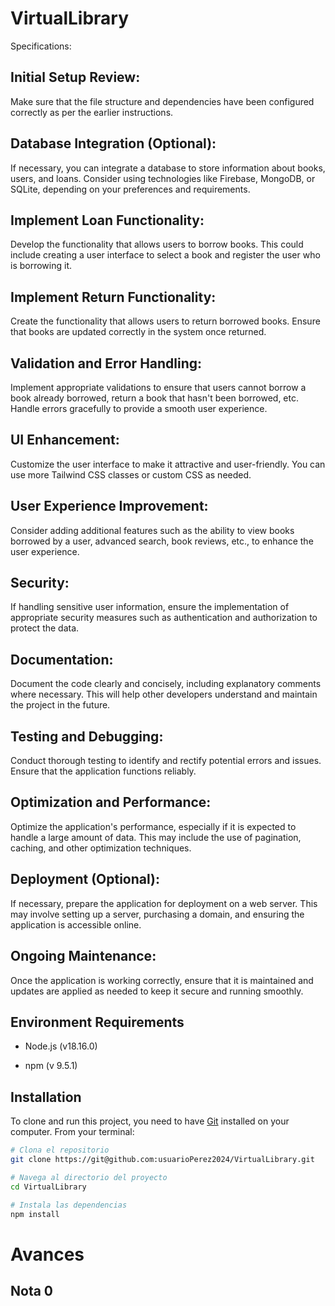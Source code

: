 # VirtualLibrary
Specifications:

## Initial Setup Review:
Make sure that the file structure and dependencies have been configured correctly as per the earlier instructions.

## Database Integration (Optional):
If necessary, you can integrate a database to store information about books, users, and loans. Consider using technologies like Firebase, MongoDB, or SQLite, depending on your preferences and requirements.

## Implement Loan Functionality:
Develop the functionality that allows users to borrow books. This could include creating a user interface to select a book and register the user who is borrowing it.

## Implement Return Functionality:
Create the functionality that allows users to return borrowed books. Ensure that books are updated correctly in the system once returned.

## Validation and Error Handling:
Implement appropriate validations to ensure that users cannot borrow a book already borrowed, return a book that hasn't been borrowed, etc. Handle errors gracefully to provide a smooth user experience.

## UI Enhancement:
Customize the user interface to make it attractive and user-friendly. You can use more Tailwind CSS classes or custom CSS as needed.

## User Experience Improvement:
Consider adding additional features such as the ability to view books borrowed by a user, advanced search, book reviews, etc., to enhance the user experience.

## Security:
If handling sensitive user information, ensure the implementation of appropriate security measures such as authentication and authorization to protect the data.

## Documentation:
Document the code clearly and concisely, including explanatory comments where necessary. This will help other developers understand and maintain the project in the future.

## Testing and Debugging:
Conduct thorough testing to identify and rectify potential errors and issues. Ensure that the application functions reliably.

## Optimization and Performance:
Optimize the application's performance, especially if it is expected to handle a large amount of data. This may include the use of pagination, caching, and other optimization techniques.

## Deployment (Optional):
If necessary, prepare the application for deployment on a web server. This may involve setting up a server, purchasing a domain, and ensuring the application is accessible online.

## Ongoing Maintenance:
Once the application is working correctly, ensure that it is maintained and updates are applied as needed to keep it secure and running smoothly.

## Environment Requirements

- Node.js (v18.16.0)

- npm (v 9.5.1)

## Installation

To clone and run this project, you need to have [Git](https://git-scm.com) installed on your computer. From your terminal:

```bash
# Clona el repositorio
git clone https://git@github.com:usuarioPerez2024/VirtualLibrary.git

# Navega al directorio del proyecto
cd VirtualLibrary

# Instala las dependencias
npm install
```

# Avances 
## Nota 0
